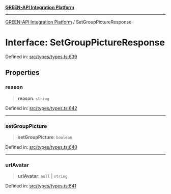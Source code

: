 [**GREEN-API Integration Platform**](../README.md)

***

[GREEN-API Integration Platform](../globals.md) / SetGroupPictureResponse

# Interface: SetGroupPictureResponse

Defined in: [src/types/types.ts:639](https://github.com/green-api/greenapi-integration/blob/20ab1c18eae4ff2cd48cede03d005dd7127abc0b/src/types/types.ts#L639)

## Properties

### reason

> **reason**: `string`

Defined in: [src/types/types.ts:642](https://github.com/green-api/greenapi-integration/blob/20ab1c18eae4ff2cd48cede03d005dd7127abc0b/src/types/types.ts#L642)

***

### setGroupPicture

> **setGroupPicture**: `boolean`

Defined in: [src/types/types.ts:640](https://github.com/green-api/greenapi-integration/blob/20ab1c18eae4ff2cd48cede03d005dd7127abc0b/src/types/types.ts#L640)

***

### urlAvatar

> **urlAvatar**: `null` \| `string`

Defined in: [src/types/types.ts:641](https://github.com/green-api/greenapi-integration/blob/20ab1c18eae4ff2cd48cede03d005dd7127abc0b/src/types/types.ts#L641)
